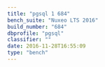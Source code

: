 ```yaml
---
title: "pgsql 1 684"
bench_suite: "Nuxeo LTS 2016"
build_number: "684"
dbprofile: "pgsql"
classifier: ""
date: 2016-11-28T16:55:09
type: "bench"
---
```

